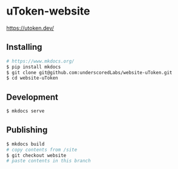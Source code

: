 # uToken-website

https://utoken.dev/

## Installing

```bash
# https://www.mkdocs.org/
$ pip install mkdocs
$ git clone git@github.com:underscoredLabs/website-uToken.git
$ cd website-uToken
```

## Development

```bash
$ mkdocs serve
```

## Publishing
```bash
$ mkdocs build
# copy contents from /site
$ git checkout website
# paste contents in this branch
```
